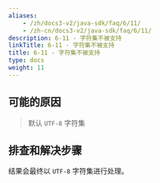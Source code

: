 ```yaml
---
aliases:
    - /zh/docs3-v2/java-sdk/faq/6/11/
    - /zh-cn/docs3-v2/java-sdk/faq/6/11/
description: 6-11 - 字符集不被支持
linkTitle: 6-11 - 字符集不被支持
title: 6-11 - 字符集不被支持
type: docs
weight: 11
---
```







## 可能的原因

> 默认 `UTF-8` 字符集

## 排查和解决步骤

结果会最终以 `UTF-8` 字符集进行处理。
